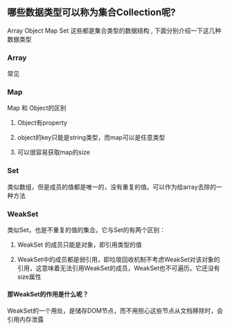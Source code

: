 ## 哪些数据类型可以称为集合Collection呢?

Array Object  Map Set 这些都是集合类型的数据结构 , 下面分别介绍一下这几种数据类型

### Array

常见

### Map

Map 和 Object的区别 
  
1. Object有property

2. object的key只能是string类型，而map可以是任意类型

3. 可以很容易获取map的size

### Set

类似数组，但是成员的值都是唯一的，没有重复的值。可以作为给array去除的一种方法

### WeakSet

类似Set，也是不重复的值的集合。它与Set的有两个区别：

1. WeakSet 的成员只能是对象，即引用类型的值

2. WeakSet中的成员都是弱引用，即垃圾回收机制不考虑WeakSet对该对象的引用，这意味着无法引用WeakSet的成员，WeakSet也不可遍历。它还没有size属性

#### 那WeakSet的作用是什么呢？

WeakSet的一个用处，是储存DOM节点，而不用担心这些节点从文档移除时，会引用内存泄露